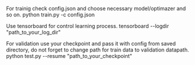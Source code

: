 For trainig check config.json and choose necessary model/optimazer and so on.
python train.py -c config.json

Use tensorboard for control learning process.
tensorboard --logdir "path_to_your_log_dir"

For validation use your checkpoint and pass it with config from saved directory, do not forget to change path for train data to validation datapath.
python test.py --resume "path_to_your_checkpoint"